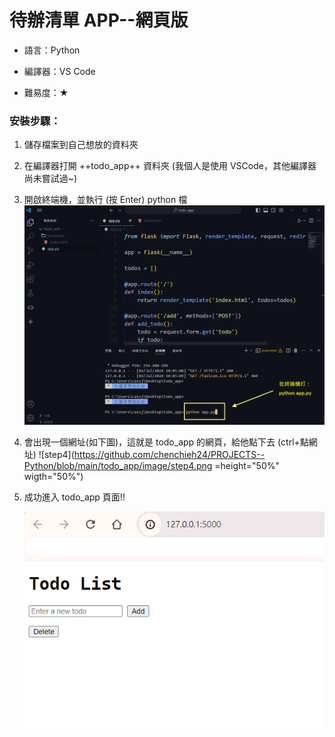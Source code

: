 # 待辦清單 APP--網頁版

- 語言：Python

* 編譯器：VS Code

- 難易度：&#9733;

### 安裝步驟：

1. 儲存檔案到自己想放的資料夾
2. 在編譯器打開 ++todo_app++ 資料夾
   (我個人是使用 VSCode，其他編譯器尚未嘗試過~)

3. 開啟終端機，並執行 (按 Enter) python 檔
   ![step3](https://github.com/chenchieh24/PROJECTS--Python/blob/main/todo_app/image/step3.png)

4. 會出現一個網址(如下圖)，這就是 todo_app 的網頁，給他點下去 (ctrl+點網址)
   ![step4](https://github.com/chenchieh24/PROJECTS--Python/blob/main/todo_app/image/step4.png =height="50%" wigth="50%")

5. 成功進入 todo_app 頁面!!

   ![step5](https://github.com/chenchieh24/PROJECTS--Python/blob/main/todo_app/image/todoapp.png)
